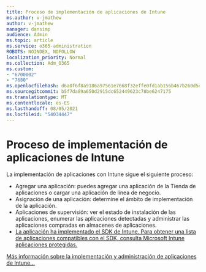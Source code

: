```yaml
---
title: Proceso de implementación de aplicaciones de Intune
ms.author: v-jmathew
author: v-jmathew
manager: dansimp
audience: Admin
ms.topic: article
ms.service: o365-administration
ROBOTS: NOINDEX, NOFOLLOW
localization_priority: Normal
ms.collection: Adm_O365
ms.custom:
- "6700002"
- "7680"
ms.openlocfilehash: d6a0f6f8a9186a97561e7668f32effe0fd1ab156b467b260d5ebef5dbd6b9ff8
ms.sourcegitcommit: b5f7da89a650d2915dc652449623c78be6247175
ms.translationtype: MT
ms.contentlocale: es-ES
ms.lasthandoff: 08/05/2021
ms.locfileid: "54034447"
---
```

# <a name="intune-app-deployment-process"></a>Proceso de implementación de aplicaciones de Intune

La implementación de aplicaciones con Intune sigue el siguiente proceso:

- Agregar una aplicación: puedes agregar una aplicación de la Tienda de aplicaciones o cargar una aplicación de línea de negocio.
- Asignación de una aplicación: determine el ámbito de implementación de la aplicación.
- Aplicaciones de supervisión: ver el estado de instalación de las aplicaciones, enumerar las aplicaciones detectadas y administrar las aplicaciones compradas en almacenes de aplicaciones.
- [La aplicación ha implementado el SDK de Intune. Para obtener una lista de aplicaciones compatibles con el SDK, consulta Microsoft Intune aplicaciones protegidas.](https://docs.microsoft.com/mem/intune/apps/apps-supported-intune-apps)

[Más información sobre la implementación y administración de aplicaciones de Intune...](https://docs.microsoft.com/mem/intune/apps/app-management)
